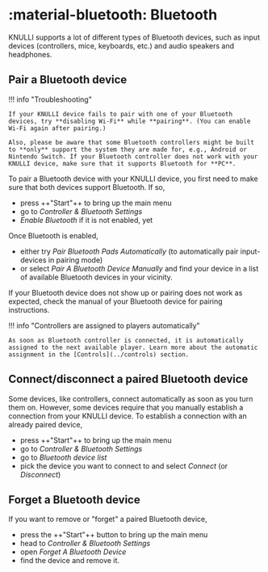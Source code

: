 # :material-bluetooth: Bluetooth

KNULLI supports a lot of different types of Bluetooth devices, such as input devices (controllers, mice, keyboards, etc.) and audio speakers and headphones.

## Pair a Bluetooth device

!!! info "Troubleshooting"

    If your KNULLI device fails to pair with one of your Bluetooth devices, try **disabling Wi-Fi** while **pairing**. (You can enable Wi-Fi again after pairing.)

    Also, please be aware that some Bluetooth controllers might be built to **only** support the system they are made for, e.g., Android or Nintendo Switch. If your Bluetooth controller does not work with your KNULLI device, make sure that it supports Bluetooth for **PC**.

To pair a Bluetooth device with your KNULLI device, you first need to make sure that both devices support Bluetooth. If so,

* press ++"Start"++ to bring up the main menu
* go to *Controller & Bluetooth Settings*
* *Enable Bluetooth* if it is not enabled, yet

Once Bluetooth is enabled,

* either try *Pair Bluetooth Pads Automatically* (to automatically pair input-devices in pairing mode)
* or select *Pair A Bluetooth Device Manually* and find your device in a list of available Bluetooth devices in your vicinity.

If your Bluetooth device does not show up or pairing does not work as expected, check the manual of your Bluetooth device for pairing instructions.

!!! info "Controllers are assigned to players automatically"

    As soon as Bluetooth controller is connected, it is automatically assigned to the next available player. Learn more about the automatic assignment in the [Controls](../controls) section.

## Connect/disconnect a paired Bluetooth device

Some devices, like controllers, connect automatically as soon as you turn them on. However, some devices require that you manually establish a connection from your KNULLI device. To establish a connection with an already paired device,

* press ++"Start"++ to bring up the main menu
* go to *Controller & Bluetooth Settings*
* go to *Bluetooth device list*
* pick the device you want to connect to and select *Connect* (or *Disconnect*)

## Forget a Bluetooth device

If you want to remove or "forget" a paired Bluetooth device,

* press the ++"Start"++ button to bring up the main menu
* head to *Controller & Bluetooth Settings*
* open *Forget A Bluetooth Device*
* find the device and remove it.

